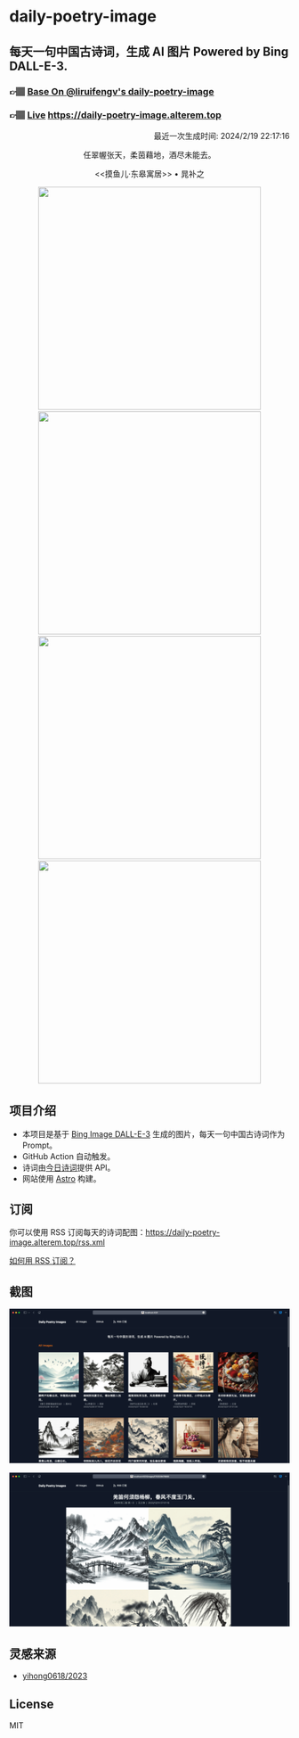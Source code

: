 
# daily-poetry-image

## 每天一句中国古诗词，生成 AI 图片 Powered by Bing DALL-E-3.

### 👉🏽 [Base On @liruifengv's daily-poetry-image](https://github.com/liruifengv/daily-poetry-image)

### 👉🏽 [Live](https://daily-poetry-image.alterem.top/) https://daily-poetry-image.alterem.top

<p align="right">
  最近一次生成时间: 2024/2/19 22:17:16
</p>
<p align="center">
任翠幄张天，柔茵藉地，酒尽未能去。
</p>
<p align="center">
<<摸鱼儿·东皋寓居>> • 晁补之
</p>
<p align="center">
<img src="https://tse4.mm.bing.net/th/id/OIG4.OlWHGhU_mAfrSo30oxjm" height="400" width="400" />
<img src="https://tse3.mm.bing.net/th/id/OIG4.n9xgAceGdLgtSVOPI0NG" height="400" width="400" />
<img src="https://tse3.mm.bing.net/th/id/OIG4.dSpBydmfHssTuUhriggA" height="400" width="400" />
<img src="https://tse4.mm.bing.net/th/id/OIG4.phvRKdz.u1_042UDk.C1" height="400" width="400" />
</p>

## 项目介绍

-   本项目是基于 [Bing Image DALL-E-3](https://www.bing.com/images/create) 生成的图片，每天一句中国古诗词作为 Prompt。
-   GitHub Action 自动触发。
-   诗词由[今日诗词](https://www.jinrishici.com/)提供 API。
-   网站使用 [Astro](https://astro.build) 构建。

## 订阅

你可以使用 RSS 订阅每天的诗词配图：https://daily-poetry-image.alterem.top/rss.xml

[如何用 RSS 订阅？](https://zhuanlan.zhihu.com/p/55026716)

## 截图

![图片列表](./screenshots/Snipaste_2023-12-28_21-00-26.png)

![图片详情](./screenshots/Snipaste_2023-12-28_21-00-53.png)

## 灵感来源

-   [yihong0618/2023](https://github.com/yihong0618/2023)

## License

MIT

